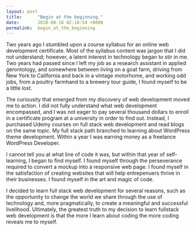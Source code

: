 ```yaml
---
layout: post
title:      "Begin at the beginning."
date:       2018-08-18 02:18:54 +0000
permalink:  begin_at_the_beginning
---
```




Two years ago I stumbled upon a course syllabus for an online web development certificate. Most of the syllabus content was jargon that I did not understand; however, a latent interest in technology began to stir in me. Two years had passed since I left my job as a research assistant in applied gerontology, and somewhere between living on a goat farm, driving from New York to California and back in a vintage motorhome, and working odd jobs, from a poultry farmhand to a brewery tour guide, I found myself to be a little lost. 

The curiousity that emerged from my discovery of web development moved me to action. I did not fully understand what web development encompassed, and I was not eager to pay several thousand dollars to enroll in a certificate program at a university in order to find out. Instead, I purchased Udemy courses on full stack web development and read blogs on the same topic. My full stack path branched to learning about WordPress theme development. Within a year I was earning money as a freelance WordPress Developer. 

I cannot tell you at what line of code it was, but within that year of self-learning, I began to find myself. I found myself through the perseverance required to convert a mockup into a responsive web page. I found myself in the satisfaction of creating websites that will help entrepenuers thrive in their businesses. I found myself in the art and magic of code.

I decided to learn full stack web development for several reasons, such as the opportunity to change the world we share through the use of technology and, more pragmatically, to create a meaningful and successful livelihood. Ultimately, the greatest truth to my decision to learn fullstack web development is that the more I learn about coding the more coding reveals me to myself. 
